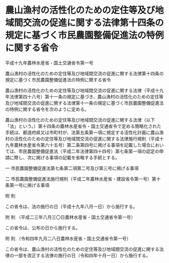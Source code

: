 # 農山漁村の活性化のための定住等及び地域間交流の促進に関する法律第十四条の規定に基づく市民農園整備促進法の特例に関する省令

平成十九年農林水産省・国土交通省令第一号

農山漁村の活性化のための定住等及び地域間交流の促進に関する法律第十四条の規定に基づく市民農園整備促進法の特例に関する省令

農山漁村の活性化のための定住等及び地域間交流の促進に関する法律（平成十九年法律第四十八号）第十一条の規定に基づき、農山漁村の活性化のための定住等及び地域間交流の促進に関する法律第十一条の規定に基づく市民農園整備促進法の特例に関する省令を次のように定める。

農山漁村の活性化のための定住等及び地域間交流の促進に関する法律（以下「法」という。）第十四条の農林水産省令・国土交通省令で定める簡略化された手続は、都道府県又は市町村が、法第五条第一項に規定する活性化計画に農山漁村の活性化のための定住等及び地域間交流の促進に関する法律施行規則（平成十九年農林水産省令第六十五号）第二条第四号に掲げる事項を記載した場合においては、市民農園整備促進法（平成二年法律第四十四号）第七条第一項の認定の申請に際し、次に掲げる事項の記載を省略する手続とする。

一 市民農園整備促進法第七条第二項第二号及び第三号に掲げる事項

二 市民農園整備促進法施行規則（平成二年農林水産省・建設省令第一号）第十条第一号に掲げる事項

附 則

この省令は、法の施行の日（平成十九年八月一日）から施行する。

附 則 （平成二三年八月三〇日農林水産省・国土交通省令第一号）

この省令は、公布の日から施行する。

附 則 （令和四年九月二八日農林水産省・国土交通省令第一号）

この省令は、農山漁村の活性化のための定住等及び地域間交流の促進に関する法律の一部を改正する法律の施行の日（令和四年十月一日）から施行する。
